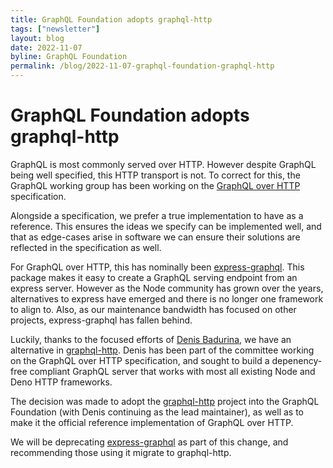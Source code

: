 ```yaml
---
title: GraphQL Foundation adopts graphql-http
tags: ["newsletter"]
layout: blog
date: 2022-11-07
byline: GraphQL Foundation
permalink: /blog/2022-11-07-graphql-foundation-graphql-http
---
```


# GraphQL Foundation adopts graphql-http

GraphQL is most commonly served over HTTP. However despite GraphQL being well
specified, this HTTP transport is not. To correct for this, the GraphQL working
group has been working on the [GraphQL over HTTP](https://graphql.github.io/graphql-over-http/draft/)
specification.

Alongside a specification, we prefer a true implementation to have as a
reference. This ensures the ideas we specify can be implemented well, and that
as edge-cases arise in software we can ensure their solutions are reflected in
the specification as well.

For GraphQL over HTTP, this has nominally been [express-graphql](https://github.com/graphql/express-graphql).
This package makes it easy to create a GraphQL serving endpoint from an express
server. However as the Node community has grown over the years, alternatives to
express have emerged and there is no longer one framework to align to. Also, as
our maintenance bandwidth has focused on other projects, express-graphql has
fallen behind.

Luckily, thanks to the focused efforts of [Denis Badurina](https://github.com/enisdenjo),
we have an alternative in [graphql-http](https://github.com/graphql/graphql-http).
Denis has been part of the committee working on the GraphQL over HTTP
specification, and sought to build a depenency-free compliant GraphQL server
that works with most all existing Node and Deno HTTP frameworks.

The decision was made to adopt the [graphql-http](https://github.com/graphql/graphql-http)
project into the GraphQL Foundation (with Denis continuing as the lead
maintainer), as well as to make it the official reference implementation of
GraphQL over HTTP.

We will be deprecating [express-graphql](https://github.com/graphql/express-graphql)
as part of this change, and recommending those using it migrate to graphql-http.
